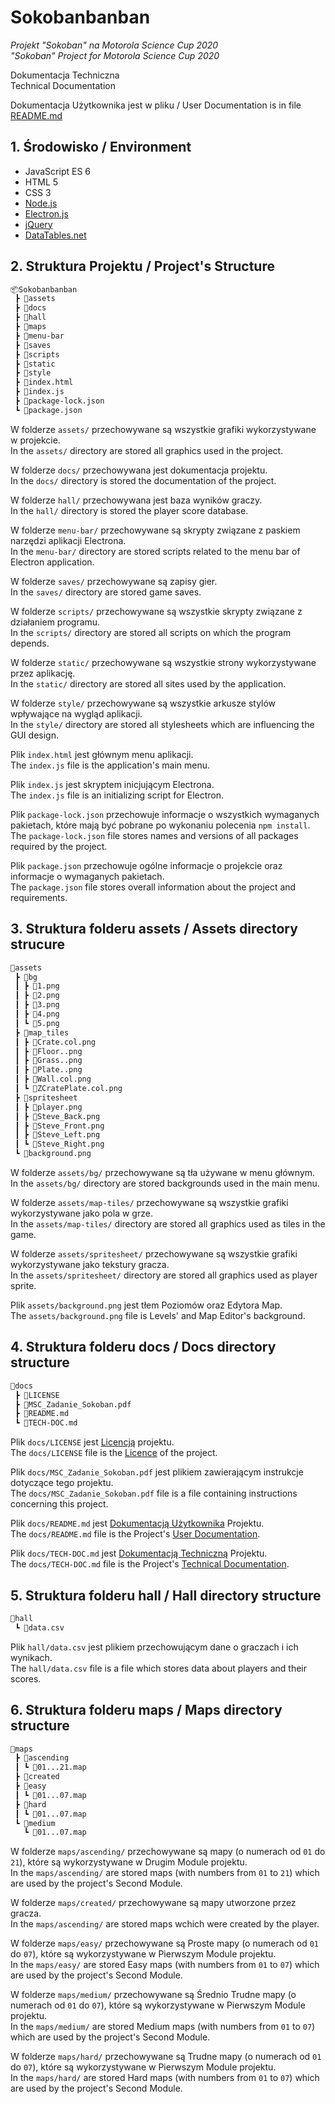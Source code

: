 # Sokobanbanban

*Projekt "Sokoban" na Motorola Science Cup 2020*  
*"Sokoban" Project for Motorola Science Cup 2020*

Dokumentacja Techniczna  
Technical Documentation

Dokumentacja Użytkownika jest w pliku /
User Documentation is in file
[README.md](./README.md)

## 1. Środowisko / Environment

* JavaScript ES 6
* HTML 5
* CSS 3
* [Node.js](https://nodejs.org/)
* [Electron.js](https://www.electronjs.org/)
* [jQuery](https://jquery.com/)
* [DataTables.net](https://datatables.net/)

## 2. Struktura Projektu / Project's Structure

```txt
📦Sokobanbanban
 ┣ 📂assets
 ┣ 📂docs
 ┣ 📂hall
 ┣ 📂maps
 ┣ 📂menu-bar
 ┣ 📂saves
 ┣ 📂scripts
 ┣ 📂static
 ┣ 📂style
 ┣ 📜index.html
 ┣ 📜index.js
 ┣ 📜package-lock.json
 ┗ 📜package.json
```

W folderze `assets/` przechowywane są wszystkie grafiki wykorzystywane w projekcie.  
In the `assets/` directory are stored all graphics used in the project.  

W folderze `docs/` przechowywana jest dokumentacja projektu.  
In the `docs/` directory is stored the documentation of the project.  

W folderze `hall/` przechowywana jest baza wyników graczy.  
In the `hall/` directory is stored the player score database.  

W folderze `menu-bar/` przechowywane są skrypty związane z paskiem narzędzi aplikacji Electrona.  
In the `menu-bar/` directory are stored scripts related to the menu bar of Electron application.  

W folderze `saves/` przechowywane są zapisy gier.  
In the `saves/` directory are stored game saves.  

W folderze `scripts/` przechowywane są wszystkie skrypty związane z działaniem programu.  
In the `scripts/` directory are stored all scripts on which the program depends.  

W folderze `static/` przechowywane są wszystkie strony wykorzystywane przez aplikację.  
In the `static/` directory are stored all sites used by the application.  

W folderze `style/` przechowywane są wszystkie arkusze stylów wpływające na wygląd aplikacji.  
In the `style/` directory are stored all stylesheets which are influencing the GUI design.  

Plik `index.html` jest głównym menu aplikacji.  
The `index.js` file is the application's main menu.  

Plik `index.js` jest skryptem inicjującym Electrona.  
The `index.js` file is an initializing script for Electron.  

Plik `package-lock.json` przechowuje informacje o wszystkich wymaganych pakietach, które mają być pobrane po wykonaniu polecenia `npm install`.  
The `package-lock.json` file stores names and versions of all packages required by the project.  

Plik `package.json` przechowuje ogólne informacje o projekcie oraz informacje o wymaganych pakietach.  
The `package.json` file stores overall information about the project and requirements.

## 3. Struktura folderu assets / Assets directory strucure

```txt
📂assets
 ┣ 📂bg
 ┃ ┣ 📜1.png
 ┃ ┣ 📜2.png
 ┃ ┣ 📜3.png
 ┃ ┣ 📜4.png
 ┃ ┗ 📜5.png
 ┣ 📂map_tiles
 ┃ ┣ 📜Crate.col.png
 ┃ ┣ 📜Floor..png
 ┃ ┣ 📜Grass..png
 ┃ ┣ 📜Plate..png
 ┃ ┣ 📜Wall.col.png
 ┃ ┗ 📜ZCratePlate.col.png
 ┣ 📂spritesheet
 ┃ ┣ 📜player.png
 ┃ ┣ 📜Steve_Back.png
 ┃ ┣ 📜Steve_Front.png
 ┃ ┣ 📜Steve_Left.png
 ┃ ┗ 📜Steve_Right.png
 ┗ 📜background.png
```

W folderze `assets/bg/` przechowywane są tła używane w menu głównym.  
In the `assets/bg/` directory are stored backgrounds used in the main menu.  

W folderze `assets/map-tiles/` przechowywane są wszystkie grafiki wykorzystywane jako pola w grze.  
In the `assets/map-tiles/` directory are stored all graphics used as tiles in the game.  

W folderze `assets/spritesheet/` przechowywane są wszystkie grafiki wykorzystywane jako tekstury gracza.  
In the `assets/spritesheet/` directory are stored all graphics used as player sprite.  

Plik `assets/background.png` jest tłem Poziomów oraz Edytora Map.  
The `assets/background.png` file is Levels' and Map Editor's background.  

## 4. Struktura folderu docs / Docs directory structure

```txt
📂docs
 ┣ 📜LICENSE
 ┣ 📜MSC_Zadanie_Sokoban.pdf
 ┣ 📜README.md
 ┗ 📜TECH-DOC.md
```

Plik `docs/LICENSE` jest [Licencją](./LICENSE) projektu.  
The `docs/LICENSE` file is the [Licence](./LICENSE) of the project.  

Plik `docs/MSC_Zadanie_Sokoban.pdf` jest plikiem zawierającym instrukcje dotyczące tego projektu.  
The `docs/MSC_Zadanie_Sokoban.pdf` file is a file containing instructions concerning this project.  

Plik `docs/README.md` jest [Dokumentacją Użytkownika](./README.md) Projektu.  
The `docs/README.md` file is the Project's [User Documentation](./README.md).  

Plik `docs/TECH-DOC.md` jest [Dokumentacją Techniczną](./TECH-DOC.md) Projektu.  
The `docs/TECH-DOC.md` file is the Project's [Technical Documentation](./TECH-DOC.md).  

## 5. Struktura folderu hall / Hall directory structure

```txt
📂hall
 ┗ 📜data.csv
```

Plik `hall/data.csv` jest plikiem przechowującym dane o graczach i ich wynikach.  
The `hall/data.csv` file is a file which stores data about players and their scores.  

## 6. Struktura folderu maps / Maps directory structure

```txt
📂maps
 ┣ 📂ascending
 ┃ ┗ 📜01...21.map
 ┣ 📂created
 ┣ 📂easy
 ┃ ┗ 📜01...07.map
 ┣ 📂hard
 ┃ ┗ 📜01...07.map
 ┗ 📂medium
   ┗ 📜01...07.map
```

W folderze `maps/ascending/` przechowywane są mapy (o numerach od `01` do `21`),
które są wykorzystywane w Drugim Module projektu.  
In the `maps/ascending/` are stored maps (with numbers from `01` to `21`)
which are used by the project's Second Module.  

W folderze `maps/created/` przechowywane są mapy utworzone przez gracza.  
In the `maps/ascending/` are stored maps wchich were created by the player.  

W folderze `maps/easy/` przechowywane są Proste mapy (o numerach od `01` do `07`),
które są wykorzystywane w Pierwszym Module projektu.  
In the `maps/easy/` are stored Easy maps (with numbers from `01` to `07`)
which are used by the project's Second Module.  

W folderze `maps/medium/` przechowywane są Średnio Trudne mapy (o numerach od `01` do `07`),
które są wykorzystywane w Pierwszym Module projektu.  
In the `maps/medium/` are stored Medium maps (with numbers from `01` to `07`)
which are used by the project's Second Module.  

W folderze `maps/hard/` przechowywane są Trudne mapy (o numerach od `01` do `07`),
które są wykorzystywane w Pierwszym Module projektu.  
In the `maps/hard/` are stored Hard maps (with numbers from `01` to `07`)
which are used by the project's Second Module.  
